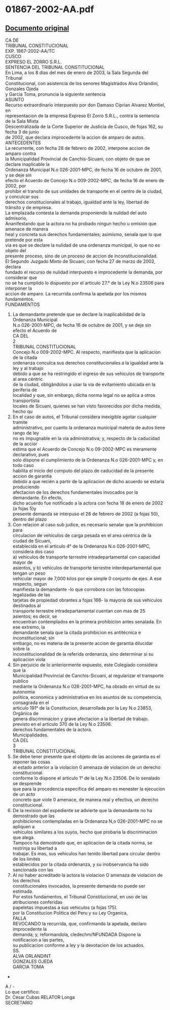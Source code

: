 
01867-2002-AA.pdf
=================
  
[Documento original](https://tc.gob.pe/jurisprudencia/2003/01867-2002-AA.pdf)  
---  
CA DE  
TRIBUNAL CONSTITUCIONAL  
EXP. 1867-2002-AA/TC  
CUSCO  
EXPRESO EL ZORRO S.R.L.  
SENTENCIA DEL TRIBUNAL CONSTITUCIONAL  
En Lima, a los 8 dias del mes de enero de 2003, la Sala Segunda del Tribunal  
Constitucional, con asistencia de los senores Magistrados Alva Orlandini, Gonzales Ojeda  
y Garcia Toma, pronuncia la siguiente sentencia  
ASUNTO  
Recurso extraordinario interpuesto por don Damaso Ciprian Alvarez Montiel, en  
representacion de la empresa Expreso El Zorro S.R.L., contra la sentencia de la Sala Mixta  
Descentralizada de la Corte Superior de Justicia de Cusco, de fojas 162, su fecha 3 de junio  
de 2002, que declara improcedente la accion de amparo de autos.  
ANTECEDENTES  
La recurrente, con fecha 28 de febrero de 2002, interpone accion de amparo contra  
la Municipalidad Provincial de Canchis-Sicuani, con objeto de que se declare inaplicable la  
Ordenanza Municipal N.o 026-2001-MPC, de fecha 16 de octubre de 2001, y se deje sin  
efecto el Acuerdo de Concejo N.o 009-2002-MPC, de fecha 16 de enero de 2002, por  
prohibir el transito de sus unidades de transporte en el centro de la ciudad, y conculcar sus  
derechos constitucionales al trabajo, igualdad ante la ley, libertad de trânsito y de empresa.  
La emplazada contesta la demanda proponiendo la nulidad del auto admisorio,  
Ananifestando que la actora no ha probado ningun hecho u omision que amenace de manera  
heal y concreta sus derechos fundamentales; asimismo, senala que lo que pretende por esta  
via es que se declare la nulidad de una ordenanza municipal, lo que no es objeto del  
presente proceso, sino de un proceso de accion de inconstitucionalidad.  
El Segundo Juzgado Mixto de Sicuani, con fecha 27 de marzo de 2002, declara  
fundado el recurso de nulidad interpuesto e improcedente la demanda, por considerar que  
no se ha cumplido lo dispuesto por el articulo 27.° de la Ley N.o 23506 para interponer la  
accion de amparo. La recurrida confirma la apelada por los mismos fundamentos.  
FUNDAMENTOS  
1. La demandante pretende que se declare la inaplicabilidad de la Ordenanza Municipal  
N.o 026-2001-MPC, de fecha 16 de octubre de 2001, y se deje sin efecto el Acuerdo de  
CA DEL  
2  
TRIBUNAL CONSTITUCIONAL  
Concejo N.o 009-2002-MPC. Al respecto, manifiesta que la aplicacion de la citada  
ordenanza conculca sus derechos constitucionales a la igualdad ante la ley y al trabajo  
debido a que se ha restringido el ingreso de sus vehiculos de transporte al area céntric  
de la ciudad, obligândolos a usar la via de evitamiento ubicada en la periferia de  
localidad y que, sin embargo, dicha norma legal no se aplica a otros transportista  
locales de Sicuani, quienes se han visto favorecidos por dicha medida, hecho qu  
2. En el caso de autos, el Tribunal considera inexigible agotar cualquier tramite  
administrativo, por cuanto la ordenanza municipal materia de autos tiene rango de ley  
no es impugnable en la via administrativa; y, respecto de la caducidad de la accior  
estima que el Acuerdo de Concejo N.o 09-2002-MPC es meramente declarativo, pues  
solo dispone el cumplimiento de la Ordenanza N.o 026-2001-MPC y, en todo caso  
habilita el inicio del computo del plazo de caducidad de la presente accion de garantia  
debido a que recién a partir de la aplicacion de dicho acuerdo se estaria produciendo  
afectacion de los derechos fundamentales invocados por la demandante. En efecto,  
dicho acuerdo fue notificado a la actora con fecha 18 de enero de 2002 (a fojas 5)y  
presente demanda se interpuso el 28 de febrero de 2002 (a fojas 50), dentro del plazo  
3. Con relacion al caso sub judice, es necesario senalar que la prohibicion para  
circulacion de vehiculos de carga pesada en el area céntrica de la ciudad de Sicuani,  
establecida en el articulo 4° de la Ordenanza N.o 026-2001-MPC, considera dos caso  
a) vehiculos de transporte terrestre intradepartamental con capacidad mayor de  
asientos, y b) vehiculos de transporte terrestre interdepartamental que tengan un peso  
vehicular mayor de 7,000 kilos por eje simple 0 conjunto de ejes. A ese respecto, segun  
manifiesta la demandante -lo que corrobora con las fotocopias legalizadas de las  
tarjetas de propiedad obrantes a fojas 166- la mayoria de sus vehiculos destinados al  
transporte terrestre intradepartamental cuentan con mas de 25 asientos; es decir, se  
encuentran contemplados en la primera prohibicion antes senalada. En ese extremo, la  
demandante senala que la citada prohibicion es antitécnica e inconstitucional; sin  
embargo, no es materia de la presente accion de garantia dilucidar sobre la  
inconstitucionalidad de la referida ordenanza, sino determinar si su aplicacion viola  
4. Sin perjuicio de lo anteriormente expuesto, este Colegiado considera que la  
Municipalidad Provincial de Canchis-Sicuani, al regularizar el transporte publico  
mediante la Ordenanza N.o 026-2001-MPC, ha obrado en virtud de su autonomia  
politica, economica y administrativa en los asuntos de su competencia, consagrada en el  
articulo 191° de la Constitucion, desarrollada por la Ley N.o 23853, Orgânica de  
genera discriminacion y grave afectacion a la libertad de trabajo.  
previsto en el articulo 370 de la Ley N.o 23506.  
derechos fundamentales de la actora.  
Municipalidades.  
CA DEL  
3  
TRIBUNAL CONSTITUCIONAL  
5. Se debe tener presente que el objeto de las acciones de garantia es el reponer las cosas  
al estado anterior a la violacion 0 amenaza de violacion de un derecho constitucional.  
conforme lo dispone el articulo 1° de la Ley N.o 23506. De lo senalado se desprende  
que para la procedencia especifica del amparo es menester la ejecucion de un acto  
concreto que viole 0 amenace, de manera real y efectiva, un derecho constitucional.  
6. De la revision del expediente se advierte que la demandante no ha demostrado que las  
prohibiciones contempladas en la Ordenanza N,o 026-2001-MPC no se apliquen a  
vehiculos similares a los suyos, hecho que probaria la discriminacion que alega.  
Tampoco ha demostrado que, en aplicacion de la citada norma, se restrinja su libertad a  
trabajar. Es mas, sus vehiculos han tenido libertad para circular dentro de los limites  
establecidos por la citada ordenanza, y su inobservancia ha sido sancionada con las  
7. Al no haber acreditado la actora la violacion O amenaza de violacion de los derechos  
constitucionales invocados, la presente demanda no puede ser estimada.  
Por estos fundamentos, el Tribunal Constitucional, en uso de las atribuciones conferidas  
papeletas impuestas a sus vehiculos (a fojas 175).  
por la Constitucion Politica del Peru y su Ley Organica,  
FALLA  
REVOCANDO la recurrida, que, confirmando la apelada, declaro improcedente la  
demanda; y, reformandola, cledechm/NFUNDADA Dispone la notificacion a las partes,  
su publicacion conforme a ley y la devotacion de los actuados.  
SS.  
ALVA ORLANDINT  
GONZALES OJEDA  
GARCIA TOMA  
-  
A / -  
Lo que certifico:  
Dr. César Cubas RELATOR Longa  
SECRETARIO